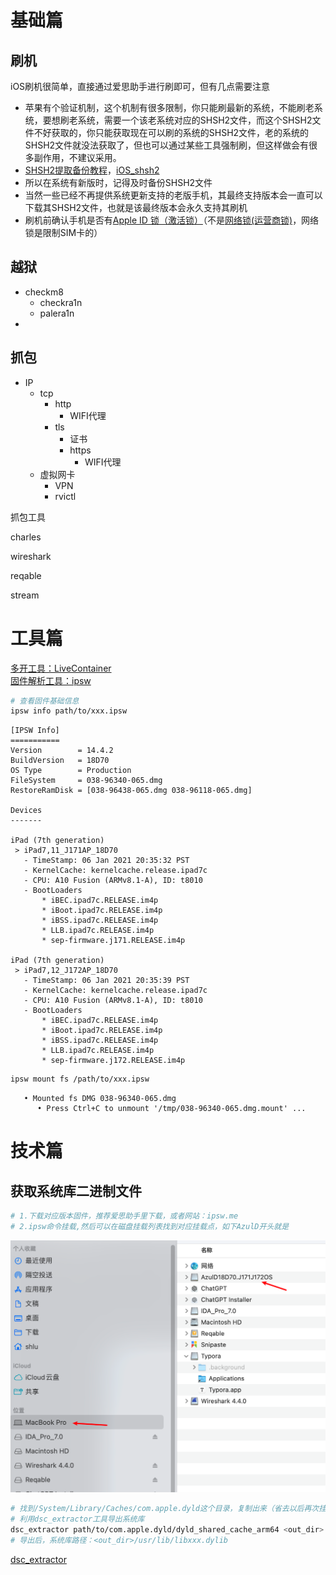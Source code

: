 # 基础篇
## 刷机
iOS刷机很简单，直接通过爱思助手进行刷即可，但有几点需要注意

+ 苹果有个验证机制，这个机制有很多限制，你只能刷最新的系统，不能刷老系统，要想刷老系统，需要一个该老系统对应的SHSH2文件，而这个SHSH2文件不好获取的，你只能获取现在可以刷的系统的SHSH2文件，老的系统的SHSH2文件就没法获取了，但也可以通过某些工具强制刷，但这样做会有很多副作用，不建议采用。
+ [SHSH2提取备份教程](https://dkxuanye.cn/?p=614)，[iOS_shsh2](https://github.com/jitcor/my_notes/releases/tag/iOS_shsh2)
+ 所以在系统有新版时，记得及时备份SHSH2文件
+ 当然一些已经不再提供系统更新支持的老版手机，其最终支持版本会一直可以下载其SHSH2文件，也就是该最终版本会永久支持其刷机
+ 刷机前确认手机是否有[Apple ID 锁（激活锁）](https://www.i4.cn/news_detail_19670.html)（不是[网络锁(运营商锁)](https://www.i4.cn/news_detail_19376.html)，网络锁是限制SIM卡的）

## 越狱
+ checkm8
    - checkra1n
    - palera1n
+ 

## 抓包
+ IP
    - tcp
        * http
            + WIFI代理
        * tls
            + 证书
            + https
                - WIFI代理
    - 虚拟网卡
        * VPN
        * rvictl

抓包工具

charles

wireshark

reqable

stream


# 工具篇

[多开工具：LiveContainer](https://github.com/khanhduytran0/LiveContainer)  
[固件解析工具：ipsw](https://github.com/blacktop/ipsw)  
```bash
# 查看固件基础信息
ipsw info path/to/xxx.ipsw
```
```
[IPSW Info]
===========
Version        = 14.4.2
BuildVersion   = 18D70
OS Type        = Production
FileSystem     = 038-96340-065.dmg
RestoreRamDisk = [038-96438-065.dmg 038-96118-065.dmg]

Devices
-------

iPad (7th generation)
 > iPad7,11_J171AP_18D70
   - TimeStamp: 06 Jan 2021 20:35:32 PST
   - KernelCache: kernelcache.release.ipad7c
   - CPU: A10 Fusion (ARMv8.1-A), ID: t8010
   - BootLoaders
       * iBEC.ipad7c.RELEASE.im4p
       * iBoot.ipad7c.RELEASE.im4p
       * iBSS.ipad7c.RELEASE.im4p
       * LLB.ipad7c.RELEASE.im4p
       * sep-firmware.j171.RELEASE.im4p

iPad (7th generation)
 > iPad7,12_J172AP_18D70
   - TimeStamp: 06 Jan 2021 20:35:39 PST
   - KernelCache: kernelcache.release.ipad7c
   - CPU: A10 Fusion (ARMv8.1-A), ID: t8010
   - BootLoaders
       * iBEC.ipad7c.RELEASE.im4p
       * iBoot.ipad7c.RELEASE.im4p
       * iBSS.ipad7c.RELEASE.im4p
       * LLB.ipad7c.RELEASE.im4p
       * sep-firmware.j172.RELEASE.im4p

```
```bash
ipsw mount fs /path/to/xxx.ipsw
```
```
   • Mounted fs DMG 038-96340-065.dmg
      • Press Ctrl+C to unmount '/tmp/038-96340-065.dmg.mount' ...
```
# 技术篇
## 获取系统库二进制文件
```bash
# 1.下载对应版本固件，推荐爱思助手里下载，或者网站：ipsw.me
# 2.ipsw命令挂载,然后可以在磁盘挂载列表找到对应挂载点，如下AzulD开头就是
```

![image-20240930174658706](./README.assets/image-20240930174658706.png)

```bash
# 找到/System/Library/Caches/com.apple.dyld这个目录，复制出来（省去以后再次挂载）
# 利用dsc_extractor工具导出系统库
dsc_extractor path/to/com.apple.dyld/dyld_shared_cache_arm64 <out_dir>
# 导出后，系统库路径：<out_dir>/usr/lib/libxxx.dylib
```

 [dsc_extractor](./README.assets/dsc_extractor) 









